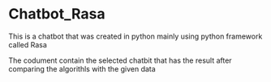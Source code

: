 # Chatbot_Rasa
This is a chatbot that was created in python mainly using python framework called Rasa

The codument contain the selected chatbit that has the result after comparing the algorithls with the given data
